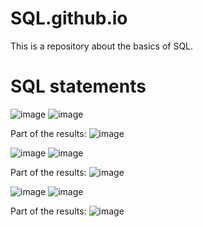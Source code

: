 # SQL.github.io
This is a repository about the basics of SQL.

# SQL statements

![image](https://user-images.githubusercontent.com/81119854/124932974-e2267300-dfd9-11eb-8c26-72a71f6d728a.png)
![image](https://user-images.githubusercontent.com/81119854/124933026-eeaacb80-dfd9-11eb-9d94-15bde10636b7.png)

Part of the results:
![image](https://user-images.githubusercontent.com/81119854/124933094-fff3d800-dfd9-11eb-94a8-c7a6c546fc38.png)

![image](https://user-images.githubusercontent.com/81119854/124933318-2d408600-dfda-11eb-9d0d-8ec6632ab1d0.png)
![image](https://user-images.githubusercontent.com/81119854/124933431-45180a00-dfda-11eb-9416-03b64bc5da65.png)

Part of the results:
![image](https://user-images.githubusercontent.com/81119854/124933552-5c56f780-dfda-11eb-9c46-5bae1d64049e.png)

![image](https://user-images.githubusercontent.com/81119854/124933808-8dcfc300-dfda-11eb-89b2-032f8bc8a4c2.png)
![image](https://user-images.githubusercontent.com/81119854/124933899-a344ed00-dfda-11eb-9165-7564e6c98179.png)

Part of the results:
![image](https://user-images.githubusercontent.com/81119854/124933976-b5269000-dfda-11eb-9647-54f0e3d9e643.png)
